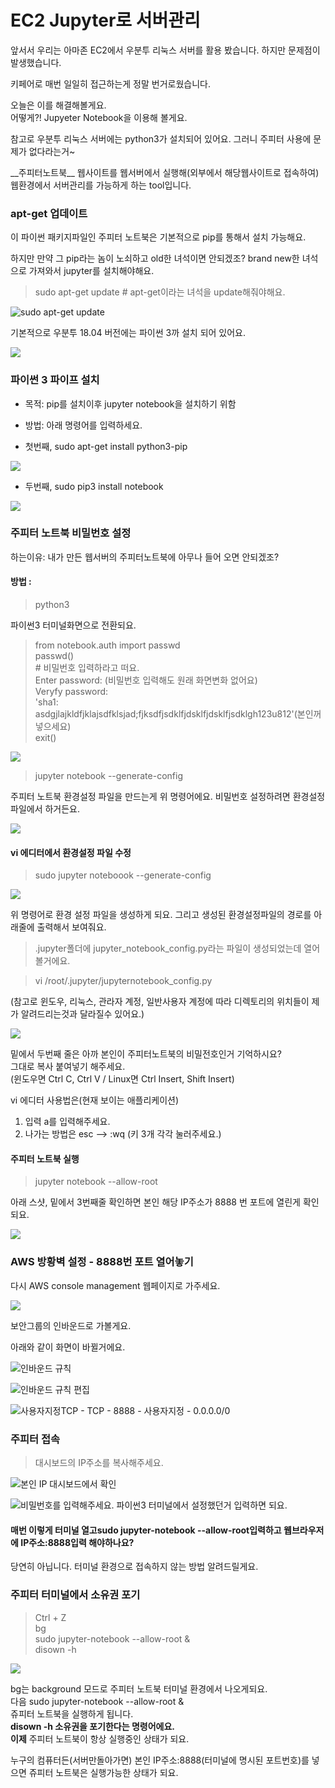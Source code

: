 # EC2 Jupyter로  서버관리

앞서서 우리는 아마존 EC2에서 우분투 리눅스 서버를 활용 봤습니다. 하지만 문제점이 발생했습니다.   
  
키페어로 매번 일일히 접근하는게 정말 번거로웠습니다.   
  
오늘은 이를 해결해볼게요.   
어떻게?! Jupyeter Notebook을 이용해 볼게요. 

참고로 우분투 리눅스 서버에는 python3가 설치되어 있어요. 그러니 주피터 사용에 문제가 없다라는거~  


\_\_주피터노트북\_\_  웹사이트를 웹서버에서 실행해\(외부에서 해당웹사이트로 접속하여\) 웹환경에서 서버관리를 가능하게 하는 tool입니다. 

### apt-get 업데이트 

이 파이썬 패키지파일인 주피터 노트북은 기본적으로 pip를 통해서 설치 가능해요.   
  
하지만 만약 그 pip라는 놈이 노쇠하고 old한 녀석이면 안되겠조? brand new한 녀석으로 가져와서 jupyter를 설치해야해요. 

> sudo apt-get update \# apt-get이라는 녀석을 update해줘야해요.

![sudo apt-get update ](../../../.gitbook/assets/image%20%2817%29.png)

 기본적으로 우분투 18.04 버전에는 파이썬 3까 설치 되어 있어요. 

![](../../../.gitbook/assets/image%20%2828%29.png)

###  파이썬 3 파이프 설치

* 목적: pip를 설치이후 jupyter notebook을 설치하기 위함 
* 방법: 아래 명령어를 입력하세요. 



* 첫번째, sudo apt-get install python3-pip 

![](../../../.gitbook/assets/image%20%2823%29.png)

* 두번째, sudo pip3 install notebook

![](../../../.gitbook/assets/image%20%288%29.png)

### 주피터 노트북 비밀번호 설정 

하는이유: 내가 만든 웹서버의 주피터노트북에 아무나 들어 오면 안되겠조?

#### 방법 :

> python3

파이썬3 터미널화면으로 전환되요. 

> from notebook.auth import passwd   
> passwd\(\)  
> \# 비밀번호 입력하라고 떠요.   
> Enter password:        \(비밀번호 입력해도 원래 화면변화 없어요\)     
> Veryfy password:   
> 'sha1: asdgjlajkldfjklajsdfklsjad;fjksdfjsdklfjdsklfjdsklfjsdklgh123u812'\(본인꺼 넣으세요\)  
> exit\(\)

![](../../../.gitbook/assets/image%20%2852%29.png)

> jupyter notebook --generate-config

주피터 노트북 환경설정 파일을 만드는게 위 명령어에요. 비밀번호 설정하려면 환경설정파일에서 하거든요. 

![](../../../.gitbook/assets/image%20%28170%29.png)

#### vi 에디터에서 환경설정 파일 수정 

> sudo jupyter noteboook --generate-config

![](../../../.gitbook/assets/image%20%28170%29.png)

위 명령어로 환경 설정 파일을 생성하게 되요. 그리고 생성된 환경설정파일의 경로를 아래줄에 출력해서 보여줘요. 

> .jupyter폴더에 jupyter\_notebook\_config.py라는 파일이 생성되었는데 열어 볼거에요.

> vi /root/.jupyter/jupyternotebook\_config.py

\(참고로 윈도우, 리눅스, 관라자 계정, 일반사용자 계정에 따라 디렉토리의 위치들이 제가 알려드리는것과 달라질수 있어요.\)

![](../../../.gitbook/assets/image%20%28126%29.png)

 밑에서 두번째 줄은 아까 본인이 주피터노트북의 비밀전호인거 기억하시요?   
그대로 복사 붙여넣기 해주세요.   
\(윈도우면 Ctrl C, Ctrl V / Linux면 Ctrl Insert, Shift Insert\)   
  
vi 에디터 사용법은\(현재 보이는 애플리케이션\)  
1. 입력  a를 입력해주세요.   
2. 나가는 방법은 esc --&gt; :wq \(키 3개 각각 눌러주세요.\)   


####  주피터 노트북 실행 

> jupyter notebook --allow-root

 아래 스샷, 밑에서 3번째줄 확인하면 본인 해당 IP주소가 8888 번 포트에 열린게 확인되요. 

![](../../../.gitbook/assets/image%20%28191%29.png)

###  AWS 방황벽 설정 - 8888번 포트 열어놓기 

 다시 AWS console management 웹페이지로 가주세요. 



![](../../../.gitbook/assets/image%20%28106%29.png)

보안그룹의 인바운드로 가볼게요. 

 아래와 같이 화면이 바뀔거에요. 

![&#xC778;&#xBC14;&#xC6B4;&#xB4DC; &#xADDC;&#xCE59;](../../../.gitbook/assets/image%20%2859%29.png)

![&#xC778;&#xBC14;&#xC6B4;&#xB4DC; &#xADDC;&#xCE59; &#xD3B8;&#xC9D1;](../../../.gitbook/assets/image%20%28144%29.png)

![&#xC0AC;&#xC6A9;&#xC790;&#xC9C0;&#xC815;TCP - TCP - 8888 - &#xC0AC;&#xC6A9;&#xC790;&#xC9C0;&#xC815; - 0.0.0.0/0](../../../.gitbook/assets/image%20%28196%29.png)

### 주피터 접속 

> 대시보드의 IP주소를 복사해주세요.

![&#xBCF8;&#xC778; IP &#xB300;&#xC2DC;&#xBCF4;&#xB4DC;&#xC5D0;&#xC11C; &#xD655;&#xC778; ](../../../.gitbook/assets/image%20%2881%29.png)

![&#xBE44;&#xBC00;&#xBC88;&#xD638;&#xB97C; &#xC785;&#xB825;&#xD574;&#xC8FC;&#xC138;&#xC694;. &#xD30C;&#xC774;&#xC36C;3 &#xD130;&#xBBF8;&#xB110;&#xC5D0;&#xC11C; &#xC124;&#xC815;&#xD588;&#xB358;&#xAC70; &#xC785;&#xB825;&#xD558;&#xBA74; &#xB418;&#xC694;. ](../../../.gitbook/assets/image%20%28194%29.png)

####  매번 이렇게 터미널 열고sudo jupyter-notebook --allow-root입력하고 웹브라우저에 IP주소:8888입력 해야하나요?

당연히 아닙니다. 터미널 환경으로 접속하지 않는 방법 알려드릴게요. 

### 주피터 터미널에서 소유권 포기 



> Ctrl + Z  
> bg  
> sudo jupyter-notebook --allow-root &   
> disown -h

![](../../../.gitbook/assets/image%20%2812%29.png)

bg는 background 모드로 주피터 노트북 터미널 환경에서 나오게되요.  
다음 sudo jupyter-notebook --allow-root &   
쥬피터 노트북을 실행하게 됩니다.   
**disown -h 소유권을 포기한다는 명령어에요.   
이제** 주피터 노트북이 항상 실행중인 상태가 되요. 

누구의 컴퓨터든\(서버만돌아가면\) 본인 IP주소:8888\(터미널에 명시된 포트번호\)를 넣으면 쥬피터 노트북은 실행가능한 상태가 되요.  


